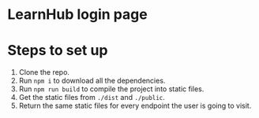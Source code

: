 # LearnHub login page

# Steps to set up

1. Clone the repo.
2. Run `npm i` to download all the dependencies.
3. Run `npm run build` to compile the project into static files.
4. Get the static files from `./dist` and `./public`.
5. Return the same static files for every endpoint the user is going to visit.
